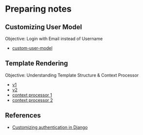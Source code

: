# Preparing notes

## Customizing User Model
Objective: Login with Email instead of Username
- [custom-user-model](./custom-user-model/README.md)

## Template Rendering
Objective: Understanding Template Structure & Context Processor
- [v1](./template-rendering/README.md)
- [v2](./template-rendering-v2/README.md)
- [context processor 1](https://docs.djangoproject.com/en/5.0/topics/templates/#context-processors)
- [context processor 2](https://dev.to/sarahhudaib/context-processors-in-django-15h2)

## References
- [Customizing authentication in Django](https://docs.djangoproject.com/en/5.0/topics/auth/customizing/)
